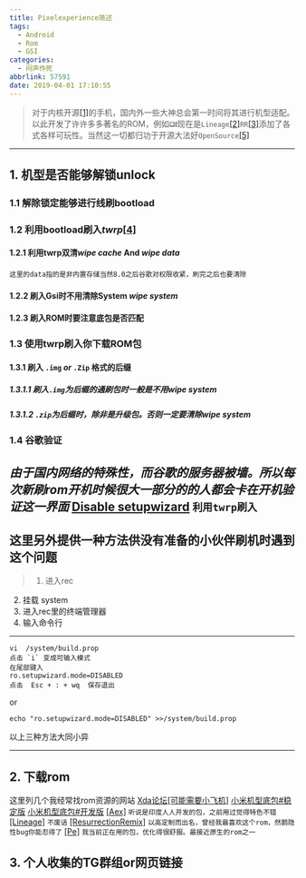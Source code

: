 ```yaml
---
title: Pixelexperience简述
tags:
  - Android
  - Rom
  - GSI
categories:
  - 闷声作死
abbrlink: 57591
date: 2019-04-01 17:10:55
---
```


> 对于内核开源[[1]](https://baike.baidu.com/item/%E5%BC%80%E6%BA%90%E6%93%8D%E4%BD%9C%E7%B3%BB%E7%BB%9F/4581071)的手机，国内外一些大神总会第一时间将其进行机型适配。以此开发了许许多多著名的ROM，例如~~`CM`~~现在是`Lineage`[[2]](https://www.lineageos.org/)`RR`[[3]](https://www.resurrectionremix.com/)添加了各式各样可玩性。当然这一切都归功于开源大法好`OpenSource`[[5]](https://www.google.com/search?source=hp&ei=5PazXNuIEMaHr7wPtOKC-AY&q=open+source&oq=opensou&gs_l=mobile-gws-wiz-hp.1.0.0i10l8.2920.5917..7454...0.0..0.367.550.0j1j0j1......0....1.......2..41j0.ek1BQ9GsYSo)
<!--more-->
---
## 1. 机型是否能够解锁unlock
### 1.1 解除锁定能够进行线刷bootload
### 1.2 利用bootload刷入*twrp*[[4]](https://twrp.me/)
#### 1.2.1 利用twrp双清*wipe cache*  And  *wipe data* 
`这里的data指的是非内置存储当然8.0之后谷歌对权限收紧，刷完之后也要清除`
#### 1.2.2 刷入Gsi时不用清除System *wipe system*
#### 1.2.3 刷入ROM时要注意底包是否匹配
### 1.3 使用twrp刷入你下载ROM包
#### 1.3.1 刷入 `.img`  *or* `.Zip` 格式的后缀
##### 1.3.1.1 刷入`.img`为后缀的通刷包时一般是不用*wipe system*
##### 1.3.1.2 `.zip`为后缀时，除非是升级包。否则一定要清除*wipe system*
### 1.4 谷歌验证
*由于国内网络的特殊性，而谷歌的服务器被墙。所以每次新刷rom开机时候很大一部分的的人都会卡在开机验证这一界面*
[Disable setupwizard](http://t.cn/EXfV6d5)   `利用twrp刷入`
---






这里另外提供一种方法供没有准备的小伙伴刷机时遇到这个问题
---
> 1. 进入rec
2. 挂载 system
3. 进入rec里的终端管理器
4. 输入命令行
---




```
vi  /system/build.prop
点击 `i` 变成可输入模式
在尾部键入
ro.setupwizard.mode=DISABLED
点击  Esc + : + wq  保存退出
```
or

```
echo "ro.setupwizard.mode=DISABLED" >>/system/build.prop

```

以上三种方法大同小异

---

## 2. 下载rom
这里列几个我经常找rom资源的网站
[Xda论坛](https://forum.xda-developers.com/)[[可能需要小飞机]]()
[小米机型底包#稳定版](https://xiaomifirmwareupdater.com/#stable)
[小米机型底包#开发版](https://xiaomifirmwareupdater.com/#weekly)
[[Aex]](https://downloads.aospextended.com/) `听说是印度人人开发的包，之前用过觉得特色不错`
[[Lineage]](https://download.lineageos.org/) `不废话`
[[ResurrectionRemix]](https://get.resurrectionremix.com/) `以高定制而出名，曾经我最喜欢这个rom，然鹅隐性bug你能忍得了`
[[Pe]](https://download.pixelexperience.org/)  `我当前正在用的包，优化得很舒服。最接近原生的rom之一`

## 3. 个人收集的TG群组or网页链接